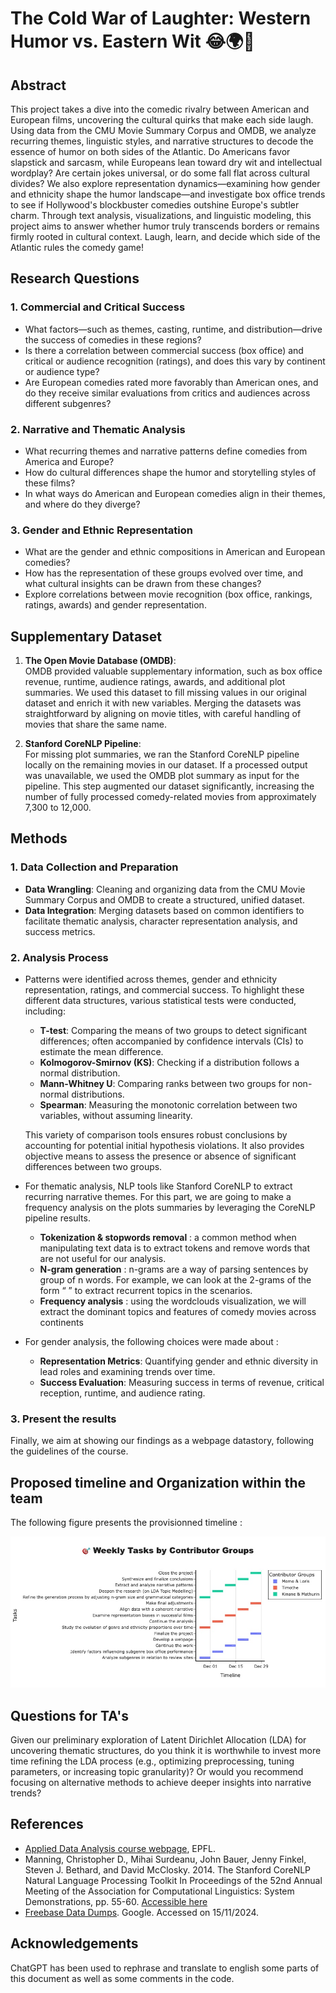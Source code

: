# The Cold War of Laughter: Western Humor vs. Eastern Wit 😂🌍🧊

## Abstract
This project takes a dive into the comedic rivalry between American and European films, uncovering the cultural quirks that make each side laugh. Using data from the CMU Movie Summary Corpus and OMDB, we analyze recurring themes, linguistic styles, and narrative structures to decode the essence of humor on both sides of the Atlantic. Do Americans favor slapstick and sarcasm, while Europeans lean toward dry wit and intellectual wordplay? Are certain jokes universal, or do some fall flat across cultural divides? We also explore representation dynamics—examining how gender and ethnicity shape the humor landscape—and investigate box office trends to see if Hollywood's blockbuster comedies outshine Europe's subtler charm. Through text analysis, visualizations, and linguistic modeling, this project aims to answer whether humor truly transcends borders or remains firmly rooted in cultural context. Laugh, learn, and decide which side of the Atlantic rules the comedy game!


## Research Questions

### 1. Commercial and Critical Success
- What factors—such as themes, casting, runtime, and distribution—drive the success of comedies in these regions?
- Is there a correlation between commercial success (box office) and critical or audience recognition (ratings), and does this vary by continent or audience type?
- Are European comedies rated more favorably than American ones, and do they receive similar evaluations from critics and audiences across different subgenres?

### 2. Narrative and Thematic Analysis
- What recurring themes and narrative patterns define comedies from America and Europe?
- How do cultural differences shape the humor and storytelling styles of these films?
- In what ways do American and European comedies align in their themes, and where do they diverge?

### 3. Gender and Ethnic Representation
- What are the gender and ethnic compositions in American and European comedies?
- How has the representation of these groups evolved over time, and what cultural insights can be drawn from these changes?
- Explore correlations between movie recognition (box office, rankings, ratings, awards) and gender representation.

## Supplementary Dataset

1. **The Open Movie Database (OMDB)**:  
   OMDB provided valuable supplementary information, such as box office revenue, runtime, audience ratings, awards, and additional plot summaries. We used this dataset to fill missing values in our original dataset and enrich it with new variables. Merging the datasets was straightforward by aligning on movie titles, with careful handling of movies that share the same name.

2. **Stanford CoreNLP Pipeline**:  
   For missing plot summaries, we ran the Stanford CoreNLP pipeline locally on the remaining movies in our dataset. If a processed output was unavailable, we used the OMDB plot summary as input for the pipeline. This step augmented our dataset significantly, increasing the number of fully processed comedy-related movies from approximately 7,300 to 12,000.

## Methods
### 1. Data Collection and Preparation
   - **Data Wrangling**: Cleaning and organizing data from the CMU Movie Summary Corpus and OMDB to create a structured, unified dataset.
   - **Data Integration**: Merging datasets based on common identifiers to facilitate thematic analysis, character representation analysis, and success metrics.

### 2. Analysis Process
 - Patterns were identified across themes, gender and ethnicity representation, ratings, and commercial success. To highlight these different data structures, various statistical tests were conducted, including:
   - **T-test**: Comparing the means of two groups to detect significant differences; often accompanied by confidence intervals (CIs) to estimate the mean difference.
   - **Kolmogorov-Smirnov (KS)**: Checking if a distribution follows a normal distribution.
   - **Mann-Whitney U**: Comparing ranks between two groups for non-normal distributions.
   - **Spearman**: Measuring the monotonic correlation between two variables, without assuming linearity.

   This variety of comparison tools ensures robust conclusions by accounting for potential initial hypothesis violations. It also provides objective means to assess the presence or absence of significant differences between two groups.
    

 -  For thematic analysis, NLP tools like Stanford CoreNLP to extract recurring narrative themes. For this part, we are going to make a frequency analysis on the plots summaries by leveraging the CoreNLP pipeline results.
    - **Tokenization & stopwords removal** : a common method when manipulating text data is to extract tokens and remove words that are not useful for our analysis.
    - **N-gram generation** : n-grams are a way of parsing sentences by group of n words. For example, we can look at the 2-grams of the form “<verb> <any other word>” to extract recurrent topics in the scenarios.
    - **Frequency analysis** : using the wordclouds visualization, we will extract the dominant topics and features of comedy movies across continents

 - For gender analysis, the following choices were made about :
    - **Representation Metrics**: Quantifying gender and ethnic diversity in lead roles and examining trends over time.
    - **Success Evaluation**: Measuring success in terms of revenue, critical reception, runtime, and audience rating.

### 3. Present the results

Finally, we aim at showing our findings as a webpage datastory, following the guidelines of the course.

## Proposed timeline and Organization within the team

The following figure presents the provisionned timeline :

![Timeline](src/ressource/timeline.jpeg)

## Questions for TA's

Given our preliminary exploration of Latent Dirichlet Allocation (LDA) for uncovering thematic structures, do you think it is worthwhile to invest more time refining the LDA process (e.g., optimizing preprocessing, tuning parameters, or increasing topic granularity)? Or would you recommend focusing on alternative methods to achieve deeper insights into narrative trends?

## References

 - [Applied Data Analysis course webpage](https://epfl-ada.github.io/teaching/fall2024/cs401/), EPFL.
 - Manning, Christopher D., Mihai Surdeanu, John Bauer, Jenny Finkel, Steven J. Bethard, and David McClosky. 2014. The Stanford CoreNLP Natural Language Processing Toolkit In Proceedings of the 52nd Annual Meeting of the Association for Computational Linguistics: System Demonstrations, pp. 55-60. [Accessible here](https://stanfordnlp.github.io/CoreNLP/)
 - [Freebase Data Dumps](https://developers.google.com/freebase/data). Google. Accessed on 15/11/2024.

## Acknowledgements

ChatGPT has been used to rephrase and translate to english some parts of this document as well as some comments in the code.
